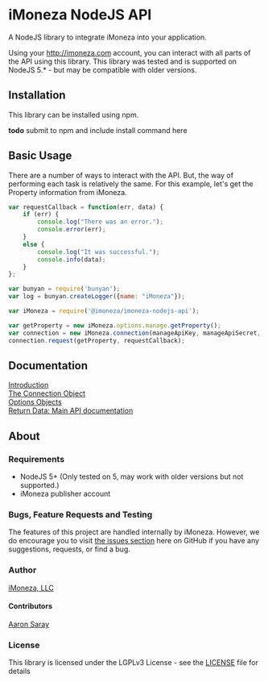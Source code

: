 # iMoneza NodeJS API

A NodeJS library to integrate iMoneza into your application.

Using your <http://imoneza.com> account, you can interact with all parts of the API using this library.  This library
was tested and is supported on NodeJS 5.* - but may be compatible with older versions.

## Installation

This library can be installed using npm.

**todo** submit to npm and include install command here

## Basic Usage

There are a number of ways to interact with the API.  But, the way of performing each task is relatively the same.  For
this example, let's get the Property information from iMoneza.

```javascript
var requestCallback = function(err, data) {
    if (err) {
        console.log("There was an error.");
        console.error(err);
    }
    else {
        console.log("It was successful.");
        console.info(data);
    }
};

var bunyan = require('bunyan');
var log = bunyan.createLogger({name: "iMoneza"});

var iMoneza = require('@imoneza/imoneza-nodejs-api');

var getProperty = new iMoneza.options.manage.getProperty();
var connection = new iMoneza.connection(manageApiKey, manageApiSecret, accessApiKey, accessApiSecret, log);
connection.request(getProperty, requestCallback);
```

## Documentation

[Introduction](docs/01-intro.md)  
[The Connection Object](docs/02-connection.md)  
[Options Objects](docs/03-options.md)  
[Return Data: Main API documentation](http://imoneza.github.io/documentation/docs/api)  


## About

### Requirements

 - NodeJS 5+ (Only tested on 5, may work with older versions but not supported.)
 - iMoneza publisher account

### Bugs, Feature Requests and Testing

The features of this project are handled internally by iMoneza.  However, we do encourage you to visit [the issues section](https://github.com/iMoneza/imoneza-nodejs-api/issues)
here on GitHub if you have any suggestions, requests, or find a bug.

### Author

[iMoneza, LLC](https://imoneza.com)

#### Contributors

[Aaron Saray](https://github.com/aaronsaray)

### License

This library is licensed under the LGPLv3 License - see the [LICENSE](LICENSE) file for details

